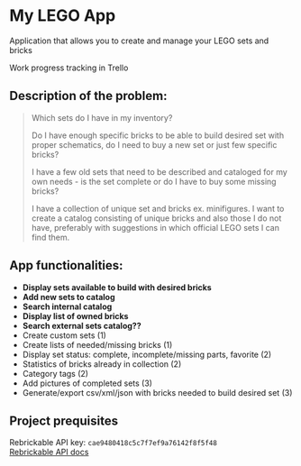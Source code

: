 # My LEGO App
Application that allows you to create and manage your LEGO sets and bricks

Work progress tracking in Trello

## Description of the problem:  

> Which sets do I have in my inventory?
> 
> Do I have enough specific bricks to be able to build desired set with proper schematics, do I need to buy a new set or just few specific bricks?
> 
> I have a few old sets that need to be described and cataloged for my own needs - is the set complete or do I have to buy some missing bricks?
> 
> I have a collection of unique set and bricks ex. minifigures. I want to create a catalog consisting of unique bricks and also those I do not have, preferably with suggestions in which official LEGO sets I can find them.

## App functionalities:
- **Display sets available to build with desired bricks**
- **Add new sets to catalog**
- **Search internal catalog**
- **Display list of owned bricks**
- **Search external sets catalog??**
- Create custom sets (1)
- Create lists of needed/missing bricks (1)
- Display set status: complete, incomplete/missing parts, favorite (2)
- Statistics of bricks already in collection (2)
- Category tags (2)
- Add pictures of completed sets (3)
- Generate/export csv/xml/json with bricks needed to build desired set (3)

## Project prequisites
Rebrickable API key: `cae9480418c5c7f7ef9a76142f8f5f48`  
[Rebrickable API docs](https://rebrickable.com/api/v3/docs/?key=)  
